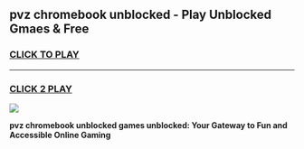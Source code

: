 
## pvz chromebook unblocked - Play Unblocked Gmaes & Free
<h3>
<a href="https://news.freeplayer.one?title=pvz_chromebook_unblocked&ref=16F">CLICK TO PLAY</a></h3>
<hr>

<h3>
<a href="https://news.freeplayer.one?title=pvz_chromebook_unblocked&ref=16F">CLICK 2 PLAY</a>
  
</h3>

<a href="https://news.freeplayer.one?title=pvz_chromebook_unblocked&ref=16F/"><img src="https://clearcache.store/games.png"></a>


**pvz chromebook unblocked games unblocked: Your Gateway to Fun and Accessible Online Gaming**
